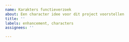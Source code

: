 ```yaml
---
name: Karakters functieverzoek
about: Een character idee voor dit project voorstellen
title: ''
labels: enhancement, characters
assignees: ''

---
```



